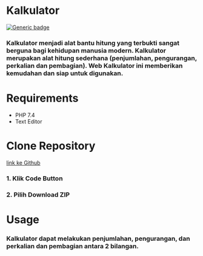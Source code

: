 # Kalkulator 
[![Generic badge](https://img.shields.io/badge/<PHP>-<CSS>-<COLOR>.svg)](https://shields.io/)
### Kalkulator menjadi alat bantu hitung yang terbukti sangat berguna bagi kehidupan manusia modern. Kalkulator merupakan alat hitung sederhana (penjumlahan, pengurangan, perkalian dan pembagian). Web Kalkulator ini memberikan kemudahan dan siap untuk digunakan.
# Requirements
- PHP 7.4
- Text Editor
# Clone Repository 
[link ke Github](https://github.com/indahpl/kalkulator/)
### 1. Klik Code Button
### 2. Pilih Download ZIP
# Usage
### Kalkulator dapat melakukan penjumlahan, pengurangan, dan perkalian dan pembagian antara 2 bilangan.

